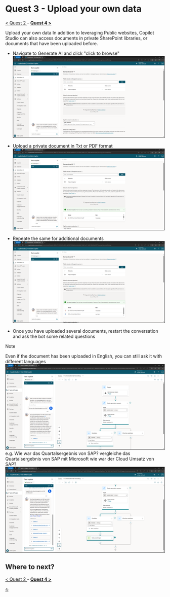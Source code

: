 # Quest 3 - Upload your own data

[ < Quest 2 ](quest2.md) - **[ Quest 4 > ](quest4.md)**

Upload your own data
In addition to leveraging Public websites, Copilot Studio can also access documents in private SharePoint libraries, or documents that have been uploaded before. 

* Navigate to Generate AI and click "click to browse"
![Sign In](../media/quest3/01-GenerativeAI.png)

* Upload a private document in Txt or PDF format
![Sign In](../media/quest3/02-UploadDocuments.png)

* Repeate the same for additional documents
![Sign In](../media/quest3/03-UploadMoreDocuments.png)

* Once you have uploaded several documents, restart the conversation and ask the bot some related questions 
> [!NOTE]
> Even if the document has been uploaded in English, you can still ask it with different languages
![Sign In](../media/quest3/04-ChatWithYourData.png)
e.g. Wie war das Quartalsergebnis von SAP?
vergleiche das Quartalsergebnis von SAP mit Microsoft
wie war der Cloud Umsatz von SAP?
![Sign In](../media/quest3/05-MoreChats.png)

## Where to next?
[ < Quest 2 ](quest2.md) - **[ Quest 4 > ](quest4.md)**

[🔝](#)
